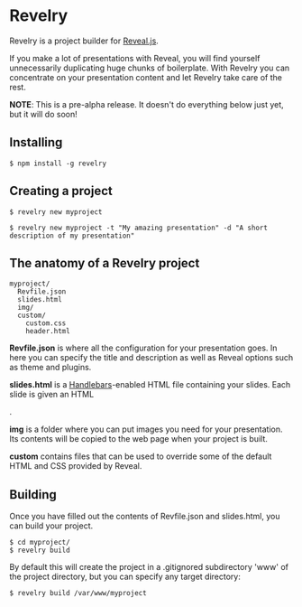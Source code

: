 Revelry
=======

Revelry is a project builder for
[Reveal.js](http://lab.hakim.se/reveal-js/).

If you make a lot of presentations with Reveal, you will find yourself
unnecessarily duplicating huge chunks of boilerplate. With Revelry
you can concentrate on your presentation content and let Revelry take
care of the rest.

**NOTE**: This is a pre-alpha release. It doesn't do everything below
  just yet, but it will do soon!

Installing
----------

    $ npm install -g revelry

Creating a project
------------------

    $ revelry new myproject

    $ revelry new myproject -t "My amazing presentation" -d "A short description of my presentation"

The anatomy of a Revelry project
---------------------------------

    myproject/
	  Revfile.json
	  slides.html
      img/
	  custom/
	    custom.css
		header.html

**Revfile.json** is where all the configuration for your presentation
  goes. In here you can specify the title and description as well as
  Reveal options such as theme and plugins.

**slides.html** is a [Handlebars](http://handlebarsjs.com/)-enabled
  HTML file containing your slides. Each slide is given an HTML
  <section>.

**img** is a folder where you can put images you need for your
  presentation. Its contents will be copied to the web page when your
  project is built.

**custom** contains files that can be used to override some of the
  default HTML and CSS provided by Reveal.

Building
--------

Once you have filled out the contents of Revfile.json and slides.html,
you can build your project.

    $ cd myproject/
    $ revelry build

By default this will create the project in a .gitignored subdirectory
'www' of the project directory, but you can specify any target
directory:

    $ revelry build /var/www/myproject

